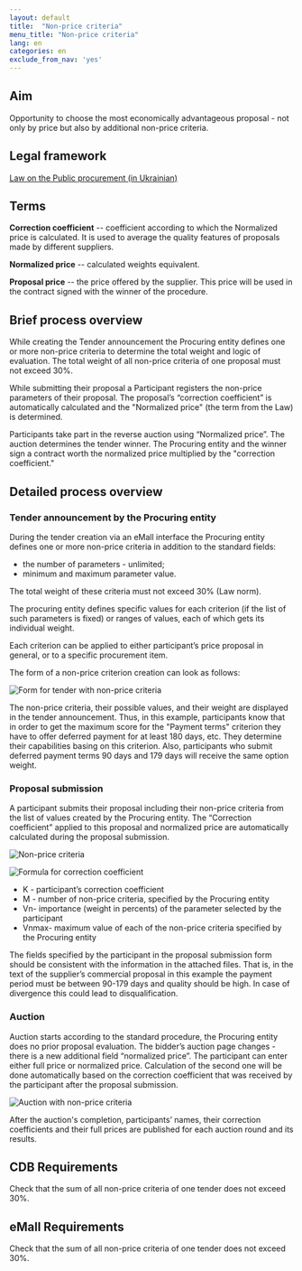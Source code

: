 ```yaml
---
layout: default
title:  "Non-price criteria"
menu_title: "Non-price criteria"
lang: en
categories: en
exclude_from_nav: 'yes'
---
```


## Aim

Opportunity to choose the most economically advantageous proposal - not only by price but also by additional non-price criteria.

## Legal framework

[Law on the Public procurement (in Ukrainian)](https://docs.google.com/document/d/1wxHLMOohlCXC14yamFqc_o4f3mJnWC4eXwDZ6F3GaPI/edit?usp=sharing)

## Terms

**Correction coefficient** -- coefficient according to which the Normalized price is calculated. It is used to average the quality features of proposals made by different suppliers.

**Normalized price** -- calculated weights equivalent.  

**Proposal price** -- the price offered by the supplier. This price will be used in the contract signed with the winner of the procedure.

## Brief process overview

While creating the Tender announcement the Procuring entity defines one or more non-price criteria to determine the total weight and logic of evaluation. The total weight of all non-price criteria of one proposal must not exceed 30%.

While submitting their proposal a Participant registers the non-price parameters of their proposal. The proposal’s “correction coefficient” is automatically calculated and the "Normalized price" (the term from the Law)  is determined.

Participants take part in the reverse auction using “Normalized price”. The auction determines the tender winner. The Procuring entity and the winner sign a contract worth the normalized price multiplied by the "correction coefficient."

## Detailed process overview

### Tender announcement by the Procuring entity

During the tender creation via an eMall interface the Procuring entity defines one or more non-price criteria in addition to the standard fields:

* the number of parameters - unlimited;
* minimum and maximum parameter value.

The total weight of these criteria must not exceed 30% (Law norm).

The procuring entity defines specific values for each criterion (if the list of such parameters is fixed) or ranges of values, each of which gets its individual weight.

Each criterion can be applied to either participant’s price proposal in general, or to a specific procurement item.

The form of a non-price criterion creation can look as follows:

![Form for tender with non-price criteria](https://openprocurement.io/en/images/en_nonprice_criteria_tender1.png)

The non-price criteria, their possible values, and their weight ​​are displayed in the tender announcement. Thus, in this example, participants know that in order to get the maximum score for the "Payment terms" criterion they have to offer deferred payment for at least 180 days, etc. They determine their capabilities basing on this criterion. Also, participants who submit deferred payment terms 90 days and 179 days will receive the same option weight. 

### Proposal submission

A participant submits their proposal including their non-price criteria from the list of values ​​created by the Procuring entity. The “Correction coefficient" applied to this proposal and normalized price are automatically calculated during the proposal submission.

![Non-price criteria](https://openprocurement.io/en/images/en_nonprice_criteria_form.png)

![Formula for correction coefficient](https://openprocurement.io/en/images/en_nonprice_criteria_formula.png)

* K - participant’s correction coefficient
* M - number of non-price criteria, specified by the Procuring entity
* Vn- importance (weight in percents) of the parameter selected by the participant
* Vnmax- maximum value of each of the non-price criteria specified by the Procuring entity

The fields specified by the participant in the proposal submission form should be consistent with the information in the attached files. That is, in the text of the supplier’s commercial proposal in this example the payment period must be between 90-179 days and quality should be high. In case of divergence this could lead to disqualification.

### Auction

Auction starts according to the standard procedure, the Procuring entity does no prior proposal evaluation. The bidder’s auction page changes - there is a new additional field “normalized price”. The participant can enter either full price or normalized price. Calculation of the second one will be done automatically based on the correction coefficient that was received by the participant after the proposal submission.

![Auction with non-price criteria](https://openprocurement.io/en/images/en_nonprice_criteria_auction.png)

After the auction's completion, participants’ names, their correction coefficients and their full prices are published for each auction round and its results.

## CDB Requirements

Check that the sum of all non-price criteria of one tender does not exceed 30%.

## eMall Requirements

Check that the sum of all non-price criteria of one tender does not exceed 30%.
